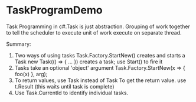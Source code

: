 # TaskProgramDemo
Task Programming in c#.Task is just abstraction. Grouping of work together to tell the scheduler to execute unit of  work execute on separate thread.

Summary:
1. Two ways of using tasks
		Task.Factory.StartNew() creates and starts a Task
		new Task(() => { ... }) creates a task; use Start() to fire it
2. Tasks take an optional 'object' argument
	 	Task.Factory.StartNew(x => { foo(x) }, arg);
3. To return values, use Task<T> instead of Task
		To get the return value. use t.Result (this waits until task is complete)
4. Use Task.CurrentId to identify individual tasks.
